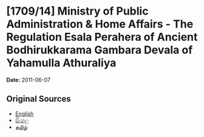 # [1709/14] Ministry of Public Administration & Home Affairs - The Regulation Esala Perahera of Ancient Bodhirukkarama Gambara Devala of Yahamulla Athuraliya

**Date:** 2011-06-07

## Original Sources

- [English](https://documents.gov.lk/view/extra-gazettes/2011/6/1709-14_E.pdf)
- [සිංහල](https://documents.gov.lk/view/extra-gazettes/2011/6/1709-14_S.pdf)
- [தமிழ்](https://documents.gov.lk/view/extra-gazettes/2011/6/1709-14_T.pdf)

